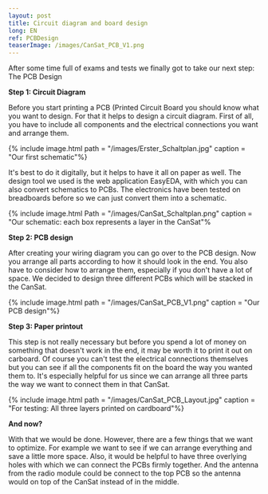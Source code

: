 ```yaml
---
layout: post
title: Circuit diagram and board design
long: EN
ref: PCBDesign
teaserImage: /images/CanSat_PCB_V1.png
---
```


After some time full of exams and tests we finally got to
take our next step: The PCB Design

**Step 1: Circuit Diagram**

Before you start printing a PCB (Printed Circuit Board
you should know what you want to design. For that it helps to design a circuit diagram.
First of all, you have to include all  components and the electrical connections you want
and arrange them.

{% include image.html path = "/images/Erster_Schaltplan.jpg" caption = "Our first schematic"%}

It's best to do it digitally, but it helps to have it all on paper as well.
The design tool we used is the web application EasyEDA, with which you can also convert schematics to PCBs.
The electronics have been tested on breadboards before so we can just convert them into a schematic.

{% include image.html Path = "/images/CanSat_Schaltplan.png" caption = "Our schematic: each box represents a layer in the CanSat"%

**Step 2: PCB design**

After creating your wiring diagram you can go over to the PCB design.
Now you arrange all parts according to how it should look in the end.
You also have to consider how to arrange them, especially if you don't have a lot of space.
We decided to design three different PCBs which will be stacked in the CanSat.

{% include image.html path = "/images/CanSat_PCB_V1.png" caption = "Our PCB design"%}

**Step 3: Paper printout**

This step is not really necessary but before you spend a lot of money on something that doesn't work in the end,
it may be worth it to print it out on carboard. Of course you can't test the electrical connections themselves but you can see
if all the components fit on the board the way you wanted them to.
It's especially helpful for us since we can arrange all three parts the way we want to connect them in that CanSat.

{% include image.html path = "/images/CanSat_PCB_Layout.jpg" caption = "For testing: All three layers printed on cardboard"%}

**And now?**

With that we would be done. However, there are a few things that we want to optimize.
For example we want to see if we can arrange everything and save a little more space. Also, it would be helpful to have three
overlying holes with which we can connect the PCBs firmly together. And the antenna from the radio module
could be connect to the top PCB so the antenna would on top of the CanSat instead of in the middle.
